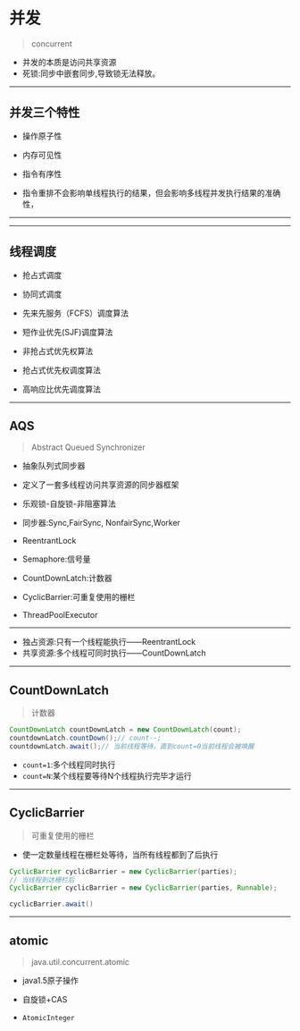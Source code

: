 # 并发
> concurrent


- 并发的本质是访问共享资源
- 死锁:同步中嵌套同步,导致锁无法释放。

---




## 并发三个特性
- 操作原子性
- 内存可见性
- 指令有序性

- 指令重排不会影响单线程执行的结果，但会影响多线程并发执行结果的准确性，


---




---

## 线程调度

- 抢占式调度
- 协同式调度

- 先来先服务（FCFS）调度算法
- 短作业优先(SJF)调度算法

- 非抢占式优先权算法
- 抢占式优先权调度算法
- 高响应比优先调度算法



---


## AQS
> Abstract Queued Synchronizer
- 抽象队列式同步器
- 定义了一套多线程访问共享资源的同步器框架
- 乐观锁-自旋锁-非阻塞算法

- 同步器:Sync,FairSync, NonfairSync,Worker

- ReentrantLock
- Semaphore:信号量
- CountDownLatch:计数器
- CyclicBarrier:可重复使用的栅栏
- ThreadPoolExecutor

---
- 独占资源:只有一个线程能执行——ReentrantLock
- 共享资源:多个线程可同时执行——CountDownLatch


---
## CountDownLatch
> 计数器
```java
CountDownLatch countDownLatch = new CountDownLatch(count);
countdownLatch.countDown();// count--;
countdownLatch.await();// 当前线程等待，直到count=0当前线程会被唤醒
```

- `count=1`:多个线程同时执行
- `count=N`:某个线程要等待N个线程执行完毕才运行

---

## CyclicBarrier
> 可重复使用的栅栏

- 使一定数量线程在栅栏处等待，当所有线程都到了后执行
```java
CyclicBarrier cyclicBarrier = new CyclicBarrier(parties);
// 当线程到达栅栏后
CyclicBarrier cyclicBarrier = new CyclicBarrier(parties, Runnable);

cyclicBarrier.await()
```

---

## atomic
> java.util.concurrent.atomic
- java1.5原子操作

- 自旋锁+CAS
- `AtomicInteger`

